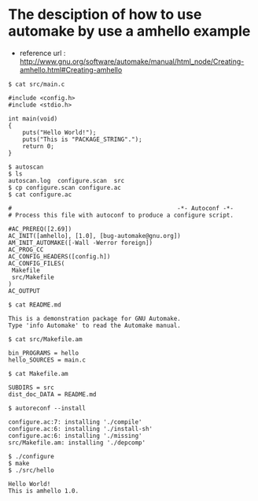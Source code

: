 # The desciption of how to use automake by use a amhello example

* reference url : http://www.gnu.org/software/automake/manual/html_node/Creating-amhello.html#Creating-amhello

```
$ cat src/main.c
```

```
#include <config.h>
#include <stdio.h>

int main(void)
{
    puts("Hello World!");
    puts("This is "PACKAGE_STRING".");
    return 0;
}
```

```
$ autoscan
$ ls
autoscan.log  configure.scan  src
$ cp configure.scan configure.ac
$ cat configure.ac
```

```
#                                               -*- Autoconf -*-
# Process this file with autoconf to produce a configure script.

#AC_PREREQ([2.69])
AC_INIT([amhello], [1.0], [bug-automake@gnu.org])
AM_INIT_AUTOMAKE([-Wall -Werror foreign])
AC_PROG_CC
AC_CONFIG_HEADERS([config.h])
AC_CONFIG_FILES(
 Makefile
 src/Makefile
)
AC_OUTPUT
```

```
$ cat README.md
```

```
This is a demonstration package for GNU Automake.
Type 'info Automake' to read the Automake manual.
```

```
$ cat src/Makefile.am
```

```
bin_PROGRAMS = hello
hello_SOURCES = main.c
```

```
$ cat Makefile.am
```

```
SUBDIRS = src
dist_doc_DATA = README.md
```

```
$ autoreconf --install
```

```
configure.ac:7: installing './compile'
configure.ac:6: installing './install-sh'
configure.ac:6: installing './missing'
src/Makefile.am: installing './depcomp'
```

```
$ ./configure
$ make
$ ./src/hello
```

```
Hello World!
This is amhello 1.0.
```
